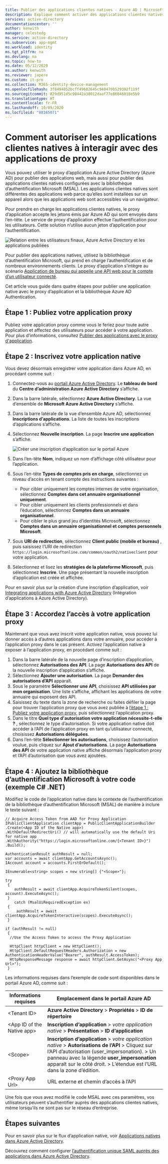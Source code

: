 ```yaml
---
title: Publier des applications clientes natives - Azure AD | Microsoft Docs
description: Explique comment activer des applications clientes natives de manière à communiquer avec le connecteur de proxy d'application Azure AD pour fournir un accès à distance sécurisé à vos applications locales.
services: active-directory
documentationcenter: ''
author: kenwith
manager: celestedg
ms.service: active-directory
ms.subservice: app-mgmt
ms.workload: identity
ms.tgt_pltfrm: na
ms.devlang: na
ms.topic: how-to
ms.date: 05/12/2020
ms.author: kenwith
ms.reviewer: japere
ms.custom: it-pro
ms.collection: M365-identity-device-management
ms.openlocfilehash: 3f8494852bcff49602645c940470b529302f119f
ms.sourcegitcommit: 829d951d5c90442a38012daaf77e86046018e5b9
ms.translationtype: HT
ms.contentlocale: fr-FR
ms.lasthandoff: 10/09/2020
ms.locfileid: "88165071"
---
```

# <a name="how-to-enable-native-client-applications-to-interact-with-proxy-applications"></a>Comment autoriser les applications clientes natives à interagir avec des applications de proxy

Vous pouvez utiliser le proxy d’application Azure Active Directory (Azure AD) pour publier des applications web, mais aussi pour publier des applications clientes natives configurées avec la bibliothèque d’authentification Microsoft (MSAL). Les applications clientes natives sont différentes des applications web parce qu’elles sont installées sur un appareil alors que les applications web sont accessibles via un navigateur.

Pour prendre en charge les applications clientes natives, le proxy d’application accepte les jetons émis par Azure AD qui sont envoyés dans l’en-tête. Le service de proxy d’application effectue l’authentification pour les utilisateurs. Cette solution n’utilise aucun jeton d’application pour l’authentification.

![Relation entre les utilisateurs finaux, Azure Active Directory et les applications publiées](./media/application-proxy-configure-native-client-application/richclientflow.png)

Pour publier des applications natives, utilisez la bibliothèque d’authentification Microsoft, qui prend en charge l’authentification et de nombreux environnements clients. Le proxy d’application s’intègre au scénario [Application de bureau qui appelle une API web pour le compte d’un utilisateur connecté](https://docs.microsoft.com/azure/active-directory/develop/authentication-flows-app-scenarios#desktop-app-that-calls-a-web-api-on-behalf-of-a-signed-in-user).

Cet article vous guide dans quatre étapes pour publier une application native avec le proxy d’application et la bibliothèque Azure AD Authentication.

## <a name="step-1-publish-your-proxy-application"></a>Étape 1 : Publiez votre application proxy

Publiez votre application proxy comme vous le feriez pour toute autre application et affectez des utilisateurs pour accéder à votre application. Pour plus d'informations, consultez [Publier des applications avec le proxy d'application](application-proxy-add-on-premises-application.md).

## <a name="step-2-register-your-native-application"></a>Étape 2 : Inscrivez votre application native

Vous devez désormais enregistrer votre application dans Azure AD, en procédant comme suit :

1. Connectez-vous au [portail Azure Active Directory](https://aad.portal.azure.com/). Le **tableau de bord** du **Centre d’administration Azure Active Directory** s’affiche.
1. Dans la barre latérale, sélectionnez **Azure Active Directory**. La vue d’ensemble de **Microsoft Azure Active Directory** s’affiche.
1. Dans la barre latérale de la vue d’ensemble Azure AD, sélectionnez **Inscriptions d’applications**. La liste de toutes les inscriptions d’applications s’affiche.
1. Sélectionnez **Nouvelle inscription**. La page **Inscrire une application** s’affiche.

   ![Créer une inscription d’application sur le portail Azure](./media/application-proxy-configure-native-client-application/create.png)

1. Dans l’en-tête **Nom**, indiquez un nom d’affichage côté utilisateur pour l’application.
1. Sous l’en-tête **Types de comptes pris en charge**, sélectionnez un niveau d’accès en tenant compte des instructions suivantes :

   - Pour cibler uniquement les comptes internes de votre organisation, sélectionnez **Comptes dans cet annuaire organisationnel uniquement**.
   - Pour cibler uniquement les clients professionnels et dans l’éducation, sélectionnez **Comptes dans un annuaire organisationnel**.
   - Pour cibler le plus grand jeu d’identités Microsoft, sélectionnez **Comptes dans un annuaire organisationnel et comptes personnels Microsoft**.
1. Sous **URI de redirection**, sélectionnez **Client public (mobile et bureau)** , puis saisissez l’URI de redirection `https://login.microsoftonline.com/common/oauth2/nativeclient` pour votre application.
1. Sélectionnez et lisez les **stratégies de la plateforme Microsoft**, puis sélectionnez **Inscrire**. Une page présentant la nouvelle inscription d’application est créée et affichée.

Pour en savoir plus sur la création d’une inscription d’application, voir [Integrating applications with Azure Active Directory](../develop/quickstart-register-app.md) (Intégration d’applications à Azure Active Directory).

## <a name="step-3-grant-access-to-your-proxy-application"></a>Étape 3 : Accordez l’accès à votre application proxy

Maintenant que vous avez inscrit votre application native, vous pouvez lui donner accès à d’autres applications dans votre annuaire, pour accéder à l’application proxy dans le cas présent. Activez l’application native à exposer à l’application proxy, en procédant comme suit :

1. Dans la barre latérale de la nouvelle page d’inscription d’application, sélectionnez **Autorisations des API**. La page **Autorisations des API** de la nouvelle inscription d’application s’affiche.
1. Sélectionnez **Ajouter une autorisation**. La page **Demander des autorisations d’API** apparaît.
1. Sous le paramètre **Sélectionner une API**, choisissez **API utilisées par mon organisation**. Une liste s’affiche, affichant les applications de votre annuaire qui exposent des API.
1. Saisissez du texte dans la zone de recherche ou faites défiler la page pour trouver l’application proxy que vous avez publiée à [l’étape 1 : Publiez votre application proxy](https://docs.microsoft.com/azure/active-directory/manage-apps/application-proxy-configure-native-client-application#step-1-publish-your-proxy-application), puis sélectionnez l’application proxy.
1. Dans le titre **Quel type d'autorisation votre application nécessite-t-elle ?** , sélectionnez le type d’autorisation. Si votre application native doit accéder à l’API de l’application proxy en tant qu’utilisateur connecté, choisissez **Autorisations déléguées**.
1. Dans l’en-tête **Sélectionner les autorisations**, choisissez l’autorisation voulue, puis cliquez sur **Ajout d’autorisations**. La page **Autorisations des API** de votre application native affiche désormais l’application proxy et l’API d’autorisation que vous avez ajoutées.

## <a name="step-4-add-the-microsoft-authentication-library-to-your-code-net-c-sample"></a>Étape 4 : Ajoutez la bibliothèque d’authentification Microsoft à votre code (exemple C# .NET)

Modifiez le code de l’application native dans le contexte de l’authentification de la bibliothèque d’authentification Microsoft (MSAL) de manière à inclure le texte suivant : 

```         
// Acquire Access Token from AAD for Proxy Application
IPublicClientApplication clientApp = PublicClientApplicationBuilder
.Create(<App ID of the Native app>)
.WithDefaultRedirectUri() // will automatically use the default Uri for native app
.WithAuthority("https://login.microsoftonline.com/{<Tenant ID>}")
.Build();

AuthenticationResult authResult = null;
var accounts = await clientApp.GetAccountsAsync();
IAccount account = accounts.FirstOrDefault();

IEnumerable<string> scopes = new string[] {"<Scope>"};

try
 {
    authResult = await clientApp.AcquireTokenSilent(scopes, account).ExecuteAsync();
 }
    catch (MsalUiRequiredException ex)
 {
     authResult = await clientApp.AcquireTokenInteractive(scopes).ExecuteAsync();                
 }

if (authResult != null)
 {
  //Use the Access Token to access the Proxy Application

  HttpClient httpClient = new HttpClient();
  HttpClient.DefaultRequestHeaders.Authorization = new AuthenticationHeaderValue("Bearer", authResult.AccessToken);
  HttpResponseMessage response = await httpClient.GetAsync("<Proxy App Url>");
 }
```

Les informations requises dans l’exemple de code sont disponibles dans le portail Azure AD, comme suit :

| Informations requises | Emplacement dans le portail Azure AD |
| --- | --- |
| \<Tenant ID> | **Azure Active Directory** > **Propriétés** > **ID de répertoire** |
| \<App ID of the Native app> | **Inscription d’application** > *votre application native* > **Présentation** > **ID d’application** |
| \<Scope> | **Inscription d’application** > *votre application native* > **Autorisations de l’API** > Cliquez sur l’API d’autorisation (user_impersonation). > Un panneau avec la légende **user_impersonation** apparaît sur le côté droit. > L’étendue est l’URL dans la zone d’édition.
| \<Proxy App Url> | URL externe et chemin d’accès à l’API

Une fois que vous avez modifié le code MSAL avec ces paramètres, vos utilisateurs peuvent s’authentifier auprès des applications clientes natives, même lorsqu’ils ne sont pas sur le réseau d’entreprise.

## <a name="next-steps"></a>Étapes suivantes

Pour en savoir plus sur le flux d’application native, voir [Applications natives dans Azure Active Directory](../azuread-dev/native-app.md).

Découvrez comment configurer [l’authentification unique SAML auprès des applications dans Azure Active Directory](sso-options.md#choosing-a-single-sign-on-method).
